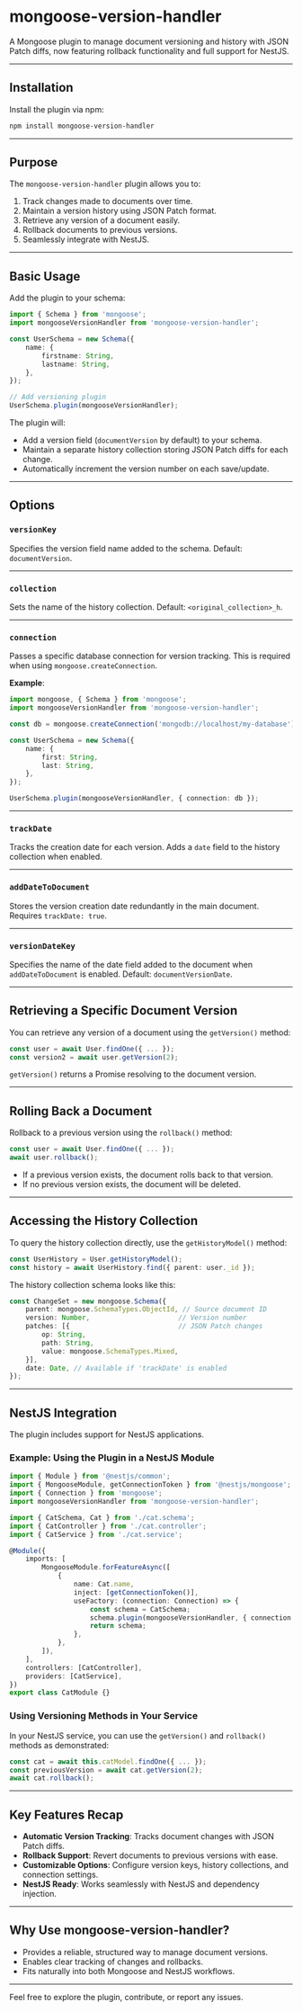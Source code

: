 # mongoose-version-handler

A Mongoose plugin to manage document versioning and history with JSON Patch diffs, now featuring rollback functionality and full support for NestJS.

---

## Installation

Install the plugin via npm:

```bash
npm install mongoose-version-handler
```

---

## Purpose

The `mongoose-version-handler` plugin allows you to:

1. Track changes made to documents over time.
2. Maintain a version history using JSON Patch format.
3. Retrieve any version of a document easily.
4. Rollback documents to previous versions.
5. Seamlessly integrate with NestJS.

---

## Basic Usage

Add the plugin to your schema:

```typescript
import { Schema } from 'mongoose';
import mongooseVersionHandler from 'mongoose-version-handler';

const UserSchema = new Schema({
    name: {
        firstname: String,
        lastname: String,
    },
});

// Add versioning plugin
UserSchema.plugin(mongooseVersionHandler);
```

The plugin will:
- Add a version field (`documentVersion` by default) to your schema.
- Maintain a separate history collection storing JSON Patch diffs for each change.
- Automatically increment the version number on each save/update.

---

## Options

### `versionKey`

Specifies the version field name added to the schema. Default: `documentVersion`.

---

### `collection`

Sets the name of the history collection. Default: `<original_collection>_h`.

---

### `connection`

Passes a specific database connection for version tracking. This is required when using `mongoose.createConnection`.

**Example**:

```typescript
import mongoose, { Schema } from 'mongoose';
import mongooseVersionHandler from 'mongoose-version-handler';

const db = mongoose.createConnection('mongodb://localhost/my-database');

const UserSchema = new Schema({
    name: {
        first: String,
        last: String,
    },
});

UserSchema.plugin(mongooseVersionHandler, { connection: db });
```

---

### `trackDate`

Tracks the creation date for each version. Adds a `date` field to the history collection when enabled.

---

### `addDateToDocument`

Stores the version creation date redundantly in the main document. Requires `trackDate: true`.

---

### `versionDateKey`

Specifies the name of the date field added to the document when `addDateToDocument` is enabled. Default: `documentVersionDate`.

---

## Retrieving a Specific Document Version

You can retrieve any version of a document using the `getVersion()` method:

```typescript
const user = await User.findOne({ ... });
const version2 = await user.getVersion(2);
```

`getVersion()` returns a Promise resolving to the document version.

---

## Rolling Back a Document

Rollback to a previous version using the `rollback()` method:

```typescript
const user = await User.findOne({ ... });
await user.rollback();
```

- If a previous version exists, the document rolls back to that version.
- If no previous version exists, the document will be deleted.

---

## Accessing the History Collection

To query the history collection directly, use the `getHistoryModel()` method:

```typescript
const UserHistory = User.getHistoryModel();
const history = await UserHistory.find({ parent: user._id });
```

The history collection schema looks like this:

```typescript
const ChangeSet = new mongoose.Schema({
    parent: mongoose.SchemaTypes.ObjectId, // Source document ID
    version: Number,                      // Version number
    patches: [{                           // JSON Patch changes
        op: String,
        path: String,
        value: mongoose.SchemaTypes.Mixed,
    }],
    date: Date, // Available if 'trackDate' is enabled
});
```

---

## NestJS Integration

The plugin includes support for NestJS applications.

### Example: Using the Plugin in a NestJS Module

```typescript
import { Module } from '@nestjs/common';
import { MongooseModule, getConnectionToken } from '@nestjs/mongoose';
import { Connection } from 'mongoose';
import mongooseVersionHandler from 'mongoose-version-handler';

import { CatSchema, Cat } from './cat.schema';
import { CatController } from './cat.controller';
import { CatService } from './cat.service';

@Module({
    imports: [
        MongooseModule.forFeatureAsync([
            {
                name: Cat.name,
                inject: [getConnectionToken()],
                useFactory: (connection: Connection) => {
                    const schema = CatSchema;
                    schema.plugin(mongooseVersionHandler, { connection });
                    return schema;
                },
            },
        ]),
    ],
    controllers: [CatController],
    providers: [CatService],
})
export class CatModule {}
```

### Using Versioning Methods in Your Service

In your NestJS service, you can use the `getVersion()` and `rollback()` methods as demonstrated:

```typescript
const cat = await this.catModel.findOne({ ... });
const previousVersion = await cat.getVersion(2);
await cat.rollback();
```

---

## Key Features Recap

- **Automatic Version Tracking**: Tracks document changes with JSON Patch diffs.
- **Rollback Support**: Revert documents to previous versions with ease.
- **Customizable Options**: Configure version keys, history collections, and connection settings.
- **NestJS Ready**: Works seamlessly with NestJS and dependency injection.

---

## Why Use mongoose-version-handler?

- Provides a reliable, structured way to manage document versions.
- Enables clear tracking of changes and rollbacks.
- Fits naturally into both Mongoose and NestJS workflows.

---

Feel free to explore the plugin, contribute, or report any issues.

